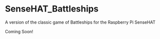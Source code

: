# SenseHAT_Battleships
A version of the classic game of Battleships for the Raspberry Pi SenseHAT

Coming Soon!
